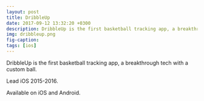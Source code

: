 ```yaml
---
layout: post
title: DribbleUp
date: 2017-09-12 13:32:20 +0300
description: DribbleUp is the first basketball tracking app, a breakthrough tech with a custom ball.
img: dribbleup.png
fig-caption: 
tags: [ios]
---
```


DribbleUp is the first basketball tracking app, a breakthrough tech with a custom ball.

Lead iOS 2015-2016.

Available on iOS and Android.
